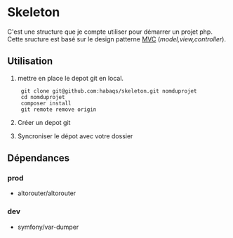 # Skeleton
C'est une structure que je compte utiliser pour démarrer un projet php.\
Cette sructure est basé sur le design patterne [MVC](Documentation/MVC.md) (*model,view,controller*).
## Utilisation

1. mettre en place le depot git en local.
        
        git clone git@github.com:habaqs/skeleton.git nomduprojet
        cd nomduprojet
        composer install
        git remote remove origin

2. Créer un depot git
3. Syncroniser le dépot avec votre dossier

## Dépendances
### prod
* altorouter/altorouter
### dev
* symfony/var-dumper
